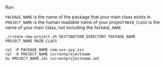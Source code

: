 Run:

`PACKAGE_NAME` is the name of the package that your main class exists in
`PROJECT_NAME` is the human readable name of your project
`MAIN_CLASS` is the name of your main class, not including the `PACKAGE_NAME`

```
./create-new-project.sh DESTINATION_DIRECTORY PACKAGE_NAME PROJECT_NAME MAIN_CLASS
```

```
rpl -R PACKAGE_NAME com.xxx.yyy.zzz
rpl -R PROJECT_NAME currentprojectname
mv PROJECT_NAME.iml currentprojectname.iml
```
